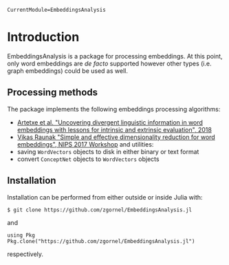 ```@meta
CurrentModule=EmbeddingsAnalysis
```

# Introduction

EmbeddingsAnalysis is a package for processing embeddings. At this point, only word embeddings are _de facto_ supported however other types (i.e. graph embeddings) could be used as well.

## Processing methods
The package implements the following embeddings processing algorithms:
  - [Artetxe et al. "Uncovering divergent linguistic information in word embeddings with lessons for intrinsic and extrinsic evaluation", 2018](https://arxiv.org/pdf/1809.02094.pdf)
  - [Vikas Raunak "Simple and effective dimensionality reduction for word embeddings", NIPS 2017 Workshop](https://arxiv.org/abs/1708.03629)
and utilities:
  - saving `WordVectors` objects to disk in either binary or text format
  - convert `ConceptNet` objects to `WordVectors` objects

## Installation

Installation can be performed from either outside or inside Julia with:
```
$ git clone https://github.com/zgornel/EmbeddingsAnalysis.jl
```
and
```
using Pkg
Pkg.clone("https://github.com/zgornel/EmbeddingsAnalysis.jl")
```
respectively.
